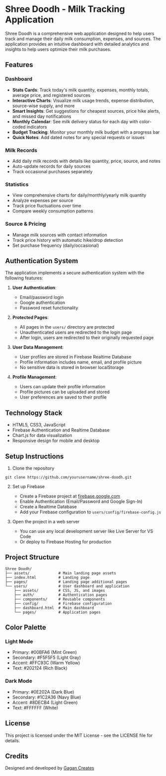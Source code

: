 # Shree Doodh - Milk Tracking Application

Shree Doodh is a comprehensive web application designed to help users track and manage their daily milk consumption, expenses, and sources. The application provides an intuitive dashboard with detailed analytics and insights to help users optimize their milk purchases.

## Features

### Dashboard
- **Stats Cards**: Track today's milk quantity, expenses, monthly totals, average price, and registered sources
- **Interactive Charts**: Visualize milk usage trends, expense distribution, source-wise supply, and more
- **Smart Insights**: Get suggestions for cheapest sources, price hike alerts, and missed day notifications
- **Monthly Calendar**: See milk delivery status for each day with color-coded indicators
- **Budget Tracking**: Monitor your monthly milk budget with a progress bar
- **Quick Notes**: Add dated notes for any special requests or issues

### Milk Records
- Add daily milk records with details like quantity, price, source, and notes
- Auto-update records for daily sources
- Track occasional purchases separately

### Statistics
- View comprehensive charts for daily/monthly/yearly milk quantity
- Analyze expenses per source
- Track price fluctuations over time
- Compare weekly consumption patterns

### Source & Pricing
- Manage milk sources with contact information
- Track price history with automatic hike/drop detection
- Set purchase frequency (daily/occasional)

## Authentication System

The application implements a secure authentication system with the following features:

1. **User Authentication**:
   - Email/password login
   - Google authentication
   - Password reset functionality

2. **Protected Pages**:
   - All pages in the `users/` directory are protected
   - Unauthenticated users are redirected to the login page
   - After login, users are redirected to their originally requested page

3. **User Data Management**:
   - User profiles are stored in Firebase Realtime Database
   - Profile information includes name, email, and profile picture
   - No sensitive data is stored in browser localStorage

4. **Profile Management**:
   - Users can update their profile information
   - Profile pictures can be uploaded and stored
   - User preferences are saved to their profile

## Technology Stack

- HTML5, CSS3, JavaScript
- Firebase Authentication and Realtime Database
- Chart.js for data visualization
- Responsive design for mobile and desktop

## Setup Instructions

1. Clone the repository
```
git clone https://github.com/yourusername/shree-doodh.git
```

2. Set up Firebase
   - Create a Firebase project at [firebase.google.com](https://firebase.google.com)
   - Enable Authentication (Email/Password and Google Sign-In)
   - Create a Realtime Database
   - Add your Firebase configuration to `users/config/firebase-config.js`

3. Open the project in a web server
   - You can use any local development server like Live Server for VS Code
   - Or deploy to Firebase Hosting for production

## Project Structure

```
Shree Doodh/
├── assets/             # Main landing page assets
├── index.html          # Landing page
├── pages/              # Landing page additional pages
└── users/              # User dashboard and application
    ├── assets/         # CSS, JS, and images
    ├── auth/           # Authentication pages
    ├── components/     # Reusable components
    ├── config/         # Firebase configuration
    ├── dashboard.html  # Main dashboard
    └── pages/          # Application pages
```

## Color Palette

### Light Mode
- Primary: #00BFA6 (Mint Green)
- Secondary: #F5F5F5 (Light Gray)
- Accent: #FFC93C (Warm Yellow)
- Text: #202124 (Rich Black)

### Dark Mode
- Primary: #0E202A (Dark Blue)
- Secondary: #1C2A36 (Navy Blue)
- Accent: #8DECB4 (Light Green)
- Text: #FFFFFF (White)

## License

This project is licensed under the MIT License - see the LICENSE file for details.

## Credits

Designed and developed by [Gagan Creates](https://gaganpratap.vercel.app/) 